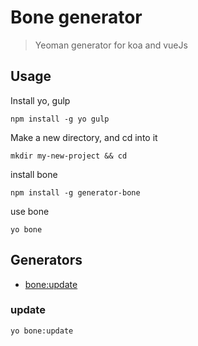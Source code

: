 # Bone generator
> Yeoman generator for koa and vueJs

## Usage
Install yo,  gulp
```
npm install -g yo gulp
```
Make a new directory, and cd into it
```
mkdir my-new-project && cd 
```
install bone
```
npm install -g generator-bone 
```
use bone
```
yo bone
```

## Generators
* [bone:update](#update)

### update
```
yo bone:update
```